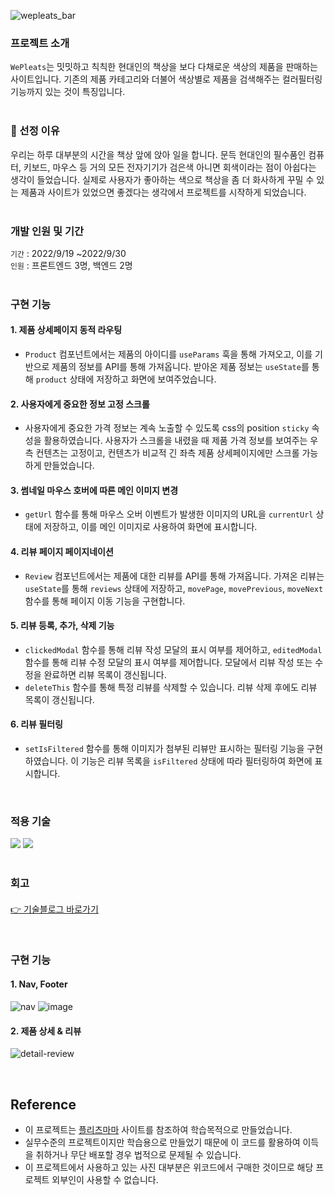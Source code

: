 ![wepleats_bar](https://user-images.githubusercontent.com/84329979/202771638-84c9b117-4a25-4696-8719-d67512056d24.jpg)

### 프로젝트 소개
`WePleats`는 밋밋하고 칙칙한 현대인의 책상을 보다 다채로운 색상의 제품을 판매하는 사이트입니다. 기존의 제품 카테고리와 더불어 색상별로 제품을 검색해주는 컬러필터링 기능까지 있는 것이 특징입니다.
<br><br>
### 📌 선정 이유
우리는 하루 대부분의 시간을 책상 앞에 앉아 일을 합니다.
문득 현대인의 필수품인 컴퓨터, 키보드, 마우스 등 거의 모든 전자기기가 검은색 아니면 회색이라는 점이 아쉽다는 생각이 들었습니다.
실제로 사용자가 좋아하는 색으로 책상을 좀 더 화사하게 꾸밀 수 있는 제품과 사이트가 있었으면 좋겠다는 생각에서 프로젝트를 시작하게 되었습니다.
<br><br>
### 개발 인원 및 기간
`기간` : 2022/9/19 ~2022/9/30 <br>
`인원` : 프론트엔드 3명, 백엔드 2명
<br><br>
### 구현 기능

#### 1. 제품 상세페이지 동적 라우팅
- `Product` 컴포넌트에서는 제품의 아이디를 `useParams` 훅을 통해 가져오고, 이를 기반으로 제품의 정보를 API를 통해 가져옵니다. 받아온 제품 정보는 `useState`를 통해 `product` 상태에 저장하고 화면에 보여주었습니다.
  
#### 2. 사용자에게 중요한 정보 고정 스크롤
- 사용자에게 중요한 가격 정보는 계속 노출할 수 있도록 css의 position `sticky` 속성을 활용하였습니다. 사용자가 스크롤을 내렸을 때 제품 가격 정보를 보여주는 우측 컨텐츠는 고정이고, 컨텐츠가 비교적 긴 좌측 제품 상세페이지에만 스크롤 가능하게 만들었습니다.

#### 3. 썸네일 마우스 호버에 따른 메인 이미지 변경
- `getUrl` 함수를 통해 마우스 오버 이벤트가 발생한 이미지의 URL을 `currentUrl` 상태에 저장하고, 이를 메인 이미지로 사용하여 화면에 표시합니다.

#### 4. 리뷰 페이지 페이지네이션
- `Review` 컴포넌트에서는 제품에 대한 리뷰를 API를 통해 가져옵니다. 가져온 리뷰는 `useState`를 통해 `reviews` 상태에 저장하고, `movePage`, `movePrevious`, `moveNext` 함수를 통해 페이지 이동 기능을 구현합니다.

#### 5. 리뷰 등록, 추가, 삭제 기능
- `clickedModal` 함수를 통해 리뷰 작성 모달의 표시 여부를 제어하고, `editedModal` 함수를 통해 리뷰 수정 모달의 표시 여부를 제어합니다. 모달에서 리뷰 작성 또는 수정을 완료하면 리뷰 목록이 갱신됩니다.
- `deleteThis` 함수를 통해 특정 리뷰를 삭제할 수 있습니다. 리뷰 삭제 후에도 리뷰 목록이 갱신됩니다.

#### 6. 리뷰 필터링
- `setIsFiltered` 함수를 통해 이미지가 첨부된 리뷰만 표시하는 필터링 기능을 구현하였습니다. 이 기능은 리뷰 목록을 `isFiltered` 상태에 따라 필터링하여 화면에 표시합니다.

<br>

### 적용 기술
<div>
<img src="https://img.shields.io/badge/react-61DAFB?style=for-the-badge&logo=react&logoColor=white"> <img src="https://img.shields.io/badge/sass-CC6699?style=for-the-badge&logo=sass&logoColor=white">
</div>

<br>

### 회고
#### 
[👉 기술블로그 바로가기](https://velog.io/@gamangee/WEPLEATS-1%EC%B0%A8-%ED%94%84%EB%A1%9C%EC%A0%9D%ED%8A%B8-%EC%B5%9C%EC%A2%85-%ED%9A%8C%EA%B3%A0)

<br>

### 구현 기능

#### 1. Nav, Footer
![nav](https://user-images.githubusercontent.com/84329979/193393550-cafb8a2b-aa6a-4826-9ffb-cd43e47f1548.gif)
![image](https://user-images.githubusercontent.com/84329979/193393566-d8bec7f6-d49b-448e-9650-c87b8cbdf55d.png)

#### 2. 제품 상세 & 리뷰
![detail-review](https://user-images.githubusercontent.com/84329979/193393386-4a6a6562-762b-4775-bb9c-ae391d9f8dd7.gif)

<br>

## Reference

- 이 프로젝트는 [플리츠마마](https://pleatsmama.com/) 사이트를 참조하여 학습목적으로 만들었습니다.
- 실무수준의 프로젝트이지만 학습용으로 만들었기 때문에 이 코드를 활용하여 이득을 취하거나 무단 배포할 경우 법적으로 문제될 수 있습니다.
- 이 프로젝트에서 사용하고 있는 사진 대부분은 위코드에서 구매한 것이므로 해당 프로젝트 외부인이 사용할 수 없습니다.
